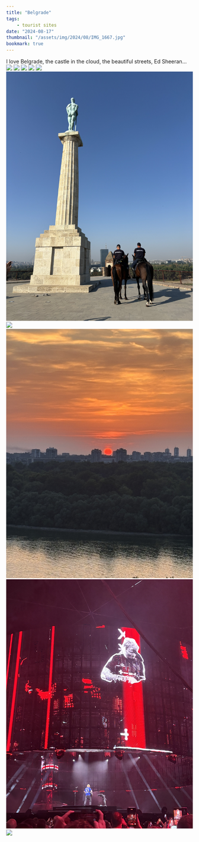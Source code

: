 ```yaml
---
title: "Belgrade"
tags:
    - tourist sites
date: "2024-08-17"
thumbnail: "/assets/img/2024/08/IMG_1667.jpg"
bookmark: true
---
```


I love Belgrade, the castle in the cloud, the beautiful streets, Ed Sheeran...
![](/assets/img/2024/08/IMG_1633.jpg)
![](/assets/img/2024/08/IMG_1637.jpg)
![](/assets/img/2024/08/IMG_1662.jpg)
![](/assets/img/2024/08/IMG_1654.jpg)
![](/assets/img/2024/08/IMG_1665.jpg)
![](/assets/img/2024/08/IMG_1683.jpg)
![](/assets/img/2024/08/IMG_1679.jpg)
![](/assets/img/2024/08/IMG_1906.jpg)
![](/assets/img/2024/08/IMG_2092.jpg)
![](/assets/img/2024/08/IMG_2104.jpg)